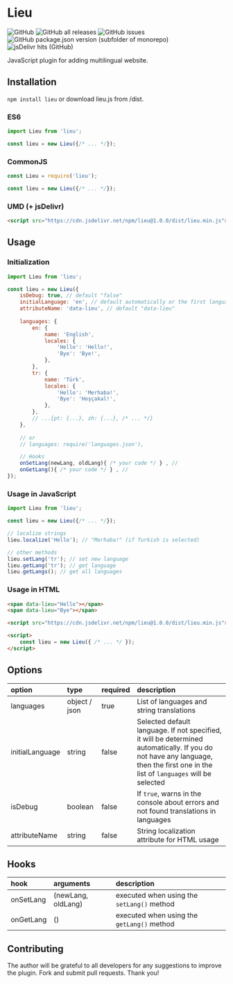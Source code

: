 # Lieu
![GitHub](https://img.shields.io/github/license/LeadrateMSK/lieu)
![GitHub all releases](https://img.shields.io/github/downloads/LeadrateMSK/lieu/total)
![GitHub issues](https://img.shields.io/github/issues/LeadrateMSK/lieu)
![GitHub package.json version (subfolder of monorepo)](https://img.shields.io/github/package-json/v/LeadrateMSK/lieu)
![jsDelivr hits (GitHub)](https://img.shields.io/jsdelivr/gh/hm/LeadrateMSK/lieu)

JavaScript plugin for adding multilingual website.

## Installation
`npm install lieu` or download lieu.js from /dist.

### ES6
```javascript
import Lieu from 'lieu';

const lieu = new Lieu({/* ... */});
```

### CommonJS
```javascript
const Lieu = require('lieu');

const lieu = new Lieu({/* ... */});
```

### UMD (+ jsDelivr)
```html
<script src="https://cdn.jsdelivr.net/npm/lieu@1.0.0/dist/lieu.min.js"></script>
```

## Usage
### Initialization
```javascript
import Lieu from 'lieu';

const lieu = new Lieu({
    isDebug: true, // default "false"
    initialLanguage: 'en', // default automatically or the first language in the list
    attributeName: 'data-lieu', // default "data-lieu"
    
    languages: {
        en: {
            name: 'English',
            locales: {
                'Hello': 'Hello!',
                'Bye': 'Bye!',
            },
        },
        tr: {
            name: 'Türk',
            locales: {
                'Hello': 'Merhaba!',
                'Bye': 'Hoşçakal!',
            },
        },
        // ...{pt: {...}, zh: {...}, /* ... */}
    }, 
    
    // or
    // languages: require('languages.json'),

    // Hooks
    onSetLang(newLang, oldLang){ /* your code */ } , // 
    onGetLang(){ /* your code */ } , // 
});
```

### Usage in JavaScript
```javascript
import Lieu from 'lieu';

const lieu = new Lieu({/* ... */});

// localize strings
lieu.localize('Hello'); // "Merhaba!" (if Turkish is selected)

// other methods
lieu.setLang('tr'); // set new language
lieu.getLang('tr'); // get language
lieu.getLangs(); // get all languages
```

### Usage in HTML
```html
<span data-lieu="Hello"></span>
<span data-lieu="Bye"></span>

<script src="https://cdn.jsdelivr.net/npm/lieu@1.0.0/dist/lieu.min.js"></script>

<script>
    const lieu = new Lieu({ /* ... */ });
</script>
```

## Options
| option  | type  | required  | description  |
| :------------ | :------------ | :------------ | :------------ |
| languages  | object / json  | true  | List of languages and string translations  |
| initialLanguage  | string  | false  |  Selected default language. If not specified, it will be determined automatically. If you do not have any language, then the first one in the list of `languages` will be selected |
|  isDebug | boolean  | false  | If `true`, warns in the console about errors and not found translations in languages  |
| attributeName  | string  | false  | String localization attribute for HTML usage  |

## Hooks
| hook  | arguments  | description  |
| :------------ | :------------ | :------------ |
| onSetLang  | (newLang, oldLang)  | executed when using the `setLang()` method  |
| onGetLang  | () |  executed when using the `getLang()` method |

## Contributing
The author will be grateful to all developers for any suggestions to improve the plugin. Fork and submit pull requests. Thank you!
